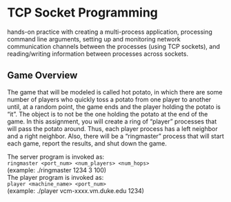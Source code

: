 # TCP Socket Programming
hands-on practice
with creating a multi-process application, processing command line arguments, setting up and
monitoring network communication channels between the processes (using TCP sockets), and
reading/writing information between processes across sockets.
## Game Overview 
The game that will be modeled is called hot potato, in which there are some number of players
who quickly toss a potato from one player to another until, at a random point, the game ends
and the player holding the potato is “it”. The object is to not be the one holding the potato at the
end of the game. In this assignment, you will create a ring of “player” processes that will pass
the potato around. Thus, each player process has a left neighbor and a right neighbor. Also,
there will be a “ringmaster” process that will start each game, report the results, and shut down
the game. <br>

The server program is invoked as: <br>
`ringmaster <port_num> <num_players> <num_hops>`<br>
(example: ./ringmaster 1234 3 100)<br>
The player program is invoked as: <br>
`player <machine_name> <port_num>`<br>
(example: ./player vcm-xxxx.vm.duke.edu 1234)
